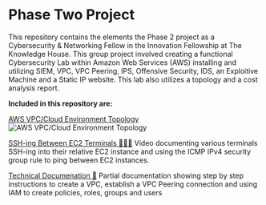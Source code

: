 # Phase Two Project

This repository contains the elements the Phase 2 project as a Cybersecurity & Networking Fellow in the Innovation Fellowship at The Knowledge House. This group project involved creating a functional Cybersecurity Lab within Amazon Web Services (AWS) installing and utilizing SIEM, VPC, VPC Peering, IPS, Offensive Security, IDS, an Exploitive Machine and a Static IP website.  This lab also utilizes a topology and a cost analysis report.

**Included in this repository are:** 

[AWS VPC/Cloud Environment Topology](https://github.com/jjperipheral/TKHPhaseTwoProject/blob/main/PhaseTwoTopology.jpg)
![AWS VPC/Cloud Environment Topology](https://github.com/jjperipheral/TKHPhaseTwoProject/blob/main/PhaseTwoTopology.jpg)

[SSH-ing Between EC2 Terminals 👩🏽‍💻](https://drive.google.com/file/d/13OHiQA0Qm_hMLMzfgfq1sSR0NYbuYKMd/view?usp=share_link)
Video documenting various terminals SSH-ing into their relative EC2 instance and using the ICMP IPv4 security group rule to ping between EC2 instances.

[Technical Documenation 📃](https://github.com/jjperipheral/TKHPhaseTwoProject/blob/main/Phase_Two_Project_Documentation_VPC_IAM.pdf) Partial documentation showing step by step instructions to create a VPC, establish a VPC Peering connection and using IAM to create policies, roles, groups and users 

